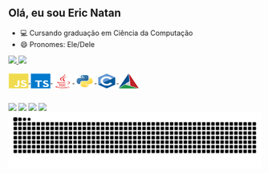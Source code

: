 ## Olá, eu sou Eric Natan
    
- 💻 Cursando graduação em Ciência da Computação
- 😄 Pronomes: Ele/Dele

<div> 
  <a href="https://github.com/Ericnatanbt">
    <img height="180cm" src="https://github-readme-stats.vercel.app/api?username=ericnatanbt&show_icons=true&theme=dark&include_all_commits=true&count_private=true"/>
    <img height="180cm" src="https://github-readme-stats.vercel.app/api/top-langs/?username=ericnatanbt&layout=compact&langs_count=16&theme=dark"/>
</div>

<div style="display: inline_block"><br>
  <img align="center" alt="Eric-Js" height="30" width="40" src="https://raw.githubusercontent.com/devicons/devicon/master/icons/javascript/javascript-plain.svg">
  <img align="center" alt="Eric-Ts" height="30" width="40" src="https://raw.githubusercontent.com/devicons/devicon/master/icons/typescript/typescript-plain.svg">
  <img align="center" alt="Eric-Java" height="30" width="40" src="https://raw.githubusercontent.com/devicons/devicon/master/icons/java/java-plain.svg">
  <img align="center" alt="Eric-Python" height="30" width="40" src="https://raw.githubusercontent.com/devicons/devicon/master/icons/python/python-original.svg">
  <img align="center" alt="Eric-C" height="30" width="40" src="https://raw.githubusercontent.com/devicons/devicon/master/icons/c/c-original.svg">
  <img align="center" alt="Eric-Cmake" height="30" width="40" src="https://raw.githubusercontent.com/devicons/devicon/master/icons/cmake/cmake-original.svg">
</div>

##

<div> 
  <a href="https://www.youtube.com/@EricNatan2810" target="_blank"><img src="https://img.shields.io/badge/YouTube-FF0000?style=for-the-badge&logo=youtube&logoColor=white" target="_blank"></a>
  <a href="https://instagram.com/eric_natanbt" target="_blank"><img src="https://img.shields.io/badge/-Instagram-%23E4405F?style=for-the-badge&logo=instagram&logoColor=white" target="_blank"></a>
  <a href = "mailto:ericnatan281005@gmail.com"><img src="https://img.shields.io/badge/-Gmail-%23333?style=for-the-badge&logo=gmail&logoColor=white" target="_blank"></a>
  <a href="https://www.linkedin.com/in/eric-natan-batista-torres-3b2043279/" target="_blank"><img src="https://img.shields.io/badge/-LinkedIn-%230077B5?style=for-the-badge&logo=linkedin&logoColor=white" target="_blank"></a> 
</div>

<picture align="center">
  <source media="(prefers-color-scheme: dark)" srcset="https://raw.githubusercontent.com/ericnatanbt/ericnatanbt/output/github-contribution-grid-snake-dark.svg">
  <source media="(prefers-color-scheme: light)" srcset="https://raw.githubusercontent.com/ericnatanbt/ericnatanbt/output/github-contribution-grid-snake-dark.svg">
  <img align="center" alt="github contribution grid snake animation" src="https://raw.githubusercontent.com/ericnatanbt/ericnatanbt/output/github-contribution-grid-snake.svg">
</picture>


